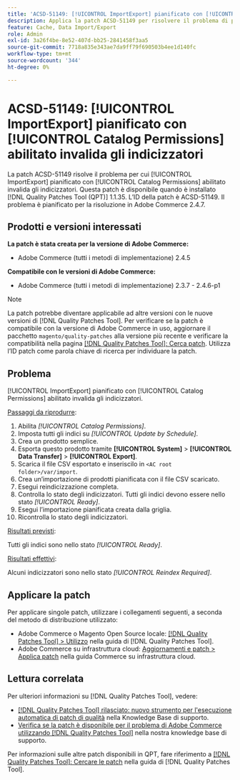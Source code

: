 ```yaml
---
title: 'ACSD-51149: [!UICONTROL ImportExport] pianificato con [!UICONTROL Catalog Permissions] abilitato invalida gli indicizzatori'
description: Applica la patch ACSD-51149 per risolvere il problema di prestazioni di Adobe Commerce, in cui [!UICONTROL ImportExport] pianificato con [!UICONTROL Catalog Permissions] abilitato invalida gli indicizzatori.
feature: Cache, Data Import/Export
role: Admin
exl-id: 3a26f4be-8e52-407d-bb25-2841458f3aa5
source-git-commit: 7718a835e343ae7da9ff79f690503b4ee1d140fc
workflow-type: tm+mt
source-wordcount: '344'
ht-degree: 0%

---
```


# ACSD-51149: [!UICONTROL ImportExport] pianificato con [!UICONTROL Catalog Permissions] abilitato invalida gli indicizzatori

La patch ACSD-51149 risolve il problema per cui [!UICONTROL ImportExport] pianificato con [!UICONTROL Catalog Permissions] abilitato invalida gli indicizzatori. Questa patch è disponibile quando è installato [!DNL Quality Patches Tool (QPT)] 1.1.35. L’ID della patch è ACSD-51149. Il problema è pianificato per la risoluzione in Adobe Commerce 2.4.7.

## Prodotti e versioni interessati

**La patch è stata creata per la versione di Adobe Commerce:**

* Adobe Commerce (tutti i metodi di implementazione) 2.4.5

**Compatibile con le versioni di Adobe Commerce:**

* Adobe Commerce (tutti i metodi di implementazione) 2.3.7 - 2.4.6-p1

>[!NOTE]
>
>La patch potrebbe diventare applicabile ad altre versioni con le nuove versioni di [!DNL Quality Patches Tool]. Per verificare se la patch è compatibile con la versione di Adobe Commerce in uso, aggiornare il pacchetto `magento/quality-patches` alla versione più recente e verificare la compatibilità nella pagina [[!DNL Quality Patches Tool]: Cerca patch](https://experienceleague.adobe.com/tools/commerce-quality-patches/index.html). Utilizza l’ID patch come parola chiave di ricerca per individuare la patch.

## Problema

[!UICONTROL ImportExport] pianificato con [!UICONTROL Catalog Permissions] abilitato invalida gli indicizzatori.

<u>Passaggi da riprodurre</u>:

1. Abilita *[!UICONTROL Catalog Permissions]*.
1. Imposta tutti gli indici su *[!UICONTROL Update by Schedule]*.
1. Crea un prodotto semplice.
1. Esporta questo prodotto tramite **[!UICONTROL System]** > **[!UICONTROL Data Transfer]** > **[!UICONTROL Export]**.
1. Scarica il file CSV esportato e inseriscilo in `<AC root folder>/var/import`.
1. Crea un’importazione di prodotti pianificata con il file CSV scaricato.
1. Esegui reindicizzazione completa.
1. Controlla lo stato degli indicizzatori. Tutti gli indici devono essere nello stato *[!UICONTROL Ready]*.
1. Esegui l’importazione pianificata creata dalla griglia.
1. Ricontrolla lo stato degli indicizzatori.

<u>Risultati previsti</u>:

Tutti gli indici sono nello stato *[!UICONTROL Ready]*.

<u>Risultati effettivi</u>:

Alcuni indicizzatori sono nello stato *[!UICONTROL Reindex Required]*.

## Applicare la patch

Per applicare singole patch, utilizzare i collegamenti seguenti, a seconda del metodo di distribuzione utilizzato:

* Adobe Commerce o Magento Open Source locale: [[!DNL Quality Patches Tool] > Utilizzo](https://experienceleague.adobe.com/docs/commerce-operations/tools/quality-patches-tool/usage.html) nella guida di [!DNL Quality Patches Tool].
* Adobe Commerce su infrastruttura cloud: [Aggiornamenti e patch > Applica patch](https://experienceleague.adobe.com/docs/commerce-cloud-service/user-guide/develop/upgrade/apply-patches.html) nella guida Commerce su infrastruttura cloud.

## Lettura correlata

Per ulteriori informazioni su [!DNL Quality Patches Tool], vedere:

* [[!DNL Quality Patches Tool] rilasciato: nuovo strumento per l&#39;esecuzione automatica di patch di qualità](/help/announcements/adobe-commerce-announcements/magento-quality-patches-released-new-tool-to-self-serve-quality-patches.md) nella Knowledge Base di supporto.
* [Verifica se la patch è disponibile per il problema di Adobe Commerce utilizzando  [!DNL Quality Patches Tool]](/help/support-tools/patches-available-in-qpt-tool/check-patch-for-magento-issue-with-magento-quality-patches.md) nella nostra knowledge base di supporto.

Per informazioni sulle altre patch disponibili in QPT, fare riferimento a [[!DNL Quality Patches Tool]: Cercare le patch](https://experienceleague.adobe.com/tools/commerce-quality-patches/index.html) nella guida di [!DNL Quality Patches Tool].
